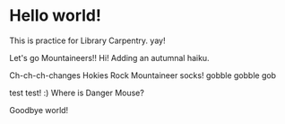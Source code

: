 # Hello world!

This is practice for Library Carpentry. yay!

Let's go Mountaineers!!
Hi! Adding an autumnal haiku.

Ch-ch-ch-changes
Hokies Rock Mountaineer socks!
gobble gobble gob

test test!
:) Where is Danger Mouse? 

Goodbye world!
